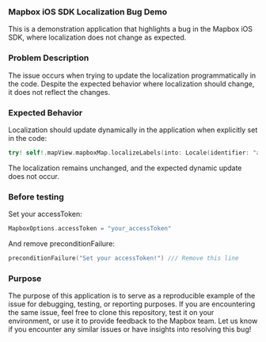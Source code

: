 ### Mapbox iOS SDK Localization Bug Demo

This is a demonstration application that highlights a bug in the Mapbox iOS SDK, where localization does not change as expected.

### Problem Description

The issue occurs when trying to update the localization programmatically in the code. Despite the expected behavior where localization should change, it does not reflect the changes.

### Expected Behavior

Localization should update dynamically in the application when explicitly set in the code:

```Swift
try! self!.mapView.mapboxMap.localizeLabels(into: Locale(identifier: "ar")) /// No effect
```

The localization remains unchanged, and the expected dynamic update does not occur.

### Before testing

Set your accessToken:
```Swift
MapboxOptions.accessToken = "your_accessToken"
```

And remove preconditionFailure:
```Swift
preconditionFailure("Set your accessToken!") /// Remove this line
```


### Purpose

The purpose of this application is to serve as a reproducible example of the issue for debugging, testing, or reporting purposes. If you are encountering the same issue, feel free to clone this repository, test it on your environment, or use it to provide feedback to the Mapbox team.
Let us know if you encounter any similar issues or have insights into resolving this bug!
